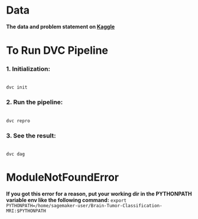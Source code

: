 # Data
**The data and problem statement on [Kaggle](https://www.kaggle.com/datasets/sartajbhuvaji/brain-tumor-classification-mri?select=Testing)**

# To Run DVC Pipeline
### 1. Initialization:
<br>`dvc init`
### 2. Run the pipeline:
<br>`dvc repro`
### 3. See the result:
<br>`dvc dag`

# ModuleNotFoundError
**If you got this error for a reason, put your working dir in the PYTHONPATH variable env like the following command:** `export PYTHONPATH=/home/sagemaker-user/Brain-Tumor-Classification-MRI:$PYTHONPATH`